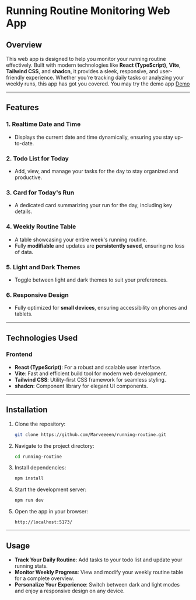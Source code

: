# Running Routine Monitoring Web App

## Overview

This web app is designed to help you monitor your running routine effectively. Built with modern technologies like **React (TypeScript)**, **Vite**, **Tailwind CSS**, and **shadcn**, it provides a sleek, responsive, and user-friendly experience. Whether you're tracking daily tasks or analyzing your weekly runs, this app has got you covered. You may try the demo app [Demo](https://marveeeen.github.io/running-routine/)

---

## Features

### 1. Realtime Date and Time

- Displays the current date and time dynamically, ensuring you stay up-to-date.

### 2. Todo List for Today

- Add, view, and manage your tasks for the day to stay organized and productive.

### 3. Card for Today's Run

- A dedicated card summarizing your run for the day, including key details.

### 4. Weekly Routine Table

- A table showcasing your entire week's running routine.
- Fully **modifiable** and updates are **persistently saved**, ensuring no loss of data.

### 5. Light and Dark Themes

- Toggle between light and dark themes to suit your preferences.

### 6. Responsive Design

- Fully optimized for **small devices**, ensuring accessibility on phones and tablets.

---

## Technologies Used

### Frontend

- **React (TypeScript)**: For a robust and scalable user interface.
- **Vite**: Fast and efficient build tool for modern web development.
- **Tailwind CSS**: Utility-first CSS framework for seamless styling.
- **shadcn**: Component library for elegant UI components.

---

## Installation

1. Clone the repository:

   ```bash
   git clone https://github.com/Marveeeen/running-routine.git
   ```

2. Navigate to the project directory:

   ```bash
   cd running-routine
   ```

3. Install dependencies:

   ```bash
   npm install
   ```

4. Start the development server:

   ```bash
   npm run dev
   ```

5. Open the app in your browser:
   ```
   http://localhost:5173/
   ```

---

## Usage

- **Track Your Daily Routine**: Add tasks to your todo list and update your running stats.
- **Monitor Weekly Progress**: View and modify your weekly routine table for a complete overview.
- **Personalize Your Experience**: Switch between dark and light modes and enjoy a responsive design on any device.
